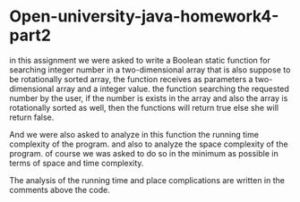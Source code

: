 # Open-university-java-homework4-part2
in this assignment we were asked to write a Boolean static function for searching integer number in a two-dimensional array that is also suppose to be rotationally sorted array, the function receives as parameters a two-dimensional array and a integer value. the function searching the requested number by the user, if the number is exists in the array and also the array is rotationally sorted as well, then the functions will return true else she will return false.

And we were also asked to analyze in this function the running time complexity of the program. and also to analyze the space complexity of the program. of course we was asked to do so in the minimum as possible in terms of space and time complexity.

The analysis of the running time and place complications are written in the comments above the code.
